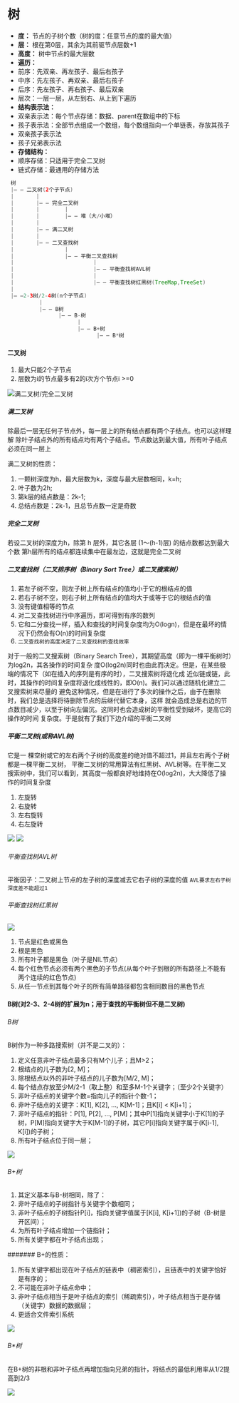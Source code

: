 # 树

- **度：** 节点的子树个数（树的度：任意节点的度的最大值）
- **层：** 根在第0层，其余为其前驱节点层数+1
- **高度：** 树中节点的最大层数
- **遍历：**
 - 前序：先双亲、再左孩子、最后右孩子
 - 中序：先左孩子、再双亲、最后右孩子
 - 后序：先左孩子、再右孩子、最后双亲
 - 层次：一层一层，从左到右、从上到下遍历
- **结构表示法：**
 - 双亲表示法：每个节点存储：数据、parent在数组中的下标
 - 孩子表示法：全部节点组成一个数组，每个数组指向一个单链表，存放其孩子
 - 双亲孩子表示法
 - 孩子兄弟表示法
- **存储结构：**
 - 顺序存储：只适用于完全二叉树
 - 链式存储：最通用的存储方法

```java
 树
 |— — 二叉树(2个子节点)
 |       |
 |       |— — 完全二叉树
 |       |        |
 |       |        |— — 堆（大/小堆）
 |       |
 |       |— — 满二叉树
 |       |
 |       |— — 二叉查找树
 |                |
 |                |— — 平衡二叉查找树
 |                         |
 |                         |— — 平衡查找树AVL树
 |                         |
 |                         |— — 平衡查找树红黑树(TreeMap,TreeSet)
 |
 |— —2-3树/2-4树(n个子节点)
          |
          |— — B树
                |— — B-树
                      |
                      |— — B+树
                            |— — B*树

```
#### 二叉树
 1. 最大只能2个子节点
 2. 层数为i的节点最多有2的i次方个节点i >=0

![满二叉树/完全二叉树](https://github.com/yr0918/ocean/raw/master/doc/img/full_bi_tree.png)
##### 满二叉树
除最后一层无任何子节点外，每一层上的所有结点都有两个子结点。也可以这样理解
除叶子结点外的所有结点均有两个子结点。节点数达到最大值，所有叶子结点必须在同一层上

满二叉树的性质：

1. 一颗树深度为h，最大层数为k，深度与最大层数相同，k=h;
2. 叶子数为2h;
3. 第k层的结点数是：2k-1;
4. 总结点数是：2k-1，且总节点数一定是奇数

##### 完全二叉树
若设二叉树的深度为h，除第 h 层外，其它各层 (1～(h-1)层) 的结点数都达到最大个数
第h层所有的结点都连续集中在最左边，这就是完全二叉树

##### 二叉查找树（二叉排序树（Binary Sort Tree）或二叉搜索树）
1. 若左子树不空，则左子树上所有结点的值均小于它的根结点的值
2. 若右子树不空，则右子树上所有结点的值均大于或等于它的根结点的值
3. 没有键值相等的节点
4. 对二叉查找树进行中序遍历，即可得到有序的数列
5. 它和二分查找一样，插入和查找的时间复杂度均为O(logn)，但是在最坏的情况下仍然会有O(n)的时间复杂度
6. `二叉查找树的高度决定了二叉查找树的查找效率`

对于一般的二叉搜索树（Binary Search Tree），其期望高度（即为一棵平衡树时）为log2n，其各操作的时间复杂
度O(log2n)同时也由此而决定。但是，在某些极端的情况下（如在插入的序列是有序的时），二叉搜索树将退化成
近似链或链，此时，其操作的时间复杂度将退化成线性的，即O(n)。我们可以通过随机化建立二叉搜索树来尽量的
避免这种情况，但是在进行了多次的操作之后，由于在删除时，我们总是选择将待删除节点的后继代替它本身，这样
就会造成总是右边的节点数目减少，以至于树向左偏沉。这同时也会造成树的平衡性受到破坏，提高它的操作的时间
复杂度。于是就有了我们下边介绍的平衡二叉树
##### 平衡二叉树(或称AVL树)
它是一 棵空树或它的左右两个子树的高度差的绝对值不超过1，并且左右两个子树都是一棵平衡二叉树，
平衡二叉树的常用算法有红黑树、AVL树等。在平衡二叉搜索树中，我们可以看到，其高度一般都良好地维持在O(log2n)，大大降低了操作的时间复杂度

1. 左旋转
2. 右旋转
3. 左右旋转
4. 右左旋转

![](https://github.com/yr0918/ocean/raw/master/doc/img/avl_tree_right_rote.jpg)
![](https://github.com/yr0918/ocean/raw/master/doc/img/avl_tree_left_right_rote.jpg)
###### 平衡查找树AVL树
平衡因子：二叉树上节点的左子树的深度减去它右子树的深度的值
`AVL要求左右子树深度差不能超过1`
###### 平衡查找树红黑树
![](https://github.com/yr0918/ocean/raw/master/doc/img/red-black_tree.png)

1. 节点是红色或黑色
2. 根是黑色
3. 所有叶子都是黑色（叶子是NIL节点）
4. 每个红色节点必须有两个黑色的子节点(从每个叶子到根的所有路径上不能有两个连续的红色节点)
5. 从任一节点到其每个叶子的所有简单路径都包含相同数目的黑色节点

#### B树(对2-3、2-4树的扩展为n；用于查找的平衡树但不是二叉树)
###### B树
B树作为一种多路搜索树（并不是二叉的）：
1. 定义任意非叶子结点最多只有M个儿子；且M>2；
2. 根结点的儿子数为[2, M]；
3. 除根结点以外的非叶子结点的儿子数为[M/2, M]；
4. 每个结点存放至少M/2-1（取上整）和至多M-1个关键字；（至少2个关键字）
5. 非叶子结点的关键字个数=指向儿子的指针个数-1；
6. 非叶子结点的关键字：K[1], K[2], …, K[M-1]；且K[i] < K[i+1]；
7. 非叶子结点的指针：P[1], P[2], …, P[M]；其中P[1]指向关键字小于K[1]的子树，P[M]指向关键字大于K[M-1]的子树，其它P[i]指向关键字属于(K[i-1], K[i])的子树；
8. 所有叶子结点位于同一层；

![](https://github.com/yr0918/ocean/raw/master/doc/img/btree.jpg)

###### B+树
1. 其定义基本与B-树相同，除了：
2. 非叶子结点的子树指针与关键字个数相同；
3. 非叶子结点的子树指针P[i]，指向关键字值属于[K[i], K[i+1])的子树（B-树是开区间）；
4. 为所有叶子结点增加一个链指针；
5. 所有关键字都在叶子结点出现；

####### B+的性质：
1. 所有关键字都出现在叶子结点的链表中（稠密索引），且链表中的关键字恰好是有序的；
2. 不可能在非叶子结点命中；
3. 非叶子结点相当于是叶子结点的索引（稀疏索引），叶子结点相当于是存储（关键字）数据的数据层；
4. 更适合文件索引系统

![](https://github.com/yr0918/ocean/raw/master/doc/img/b+tree.jpg)

###### B*树
在B+树的非根和非叶子结点再增加指向兄弟的指针，将结点的最低利用率从1/2提高到2/3

![](https://github.com/yr0918/ocean/raw/master/doc/img/bxingtree.jpg)